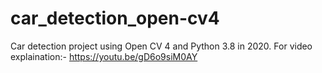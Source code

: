 # car_detection_open-cv4
Car detection project using Open CV 4 and Python 3.8 in 2020.
 For video explaination:- https://youtu.be/gD6o9siM0AY
